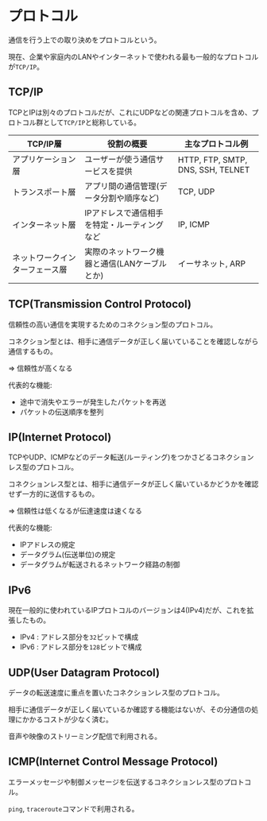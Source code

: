 # プロトコル

通信を行う上での取り決めをプロトコルという。

現在、企業や家庭内のLANやインターネットで使われる最も一般的なプロトコルが`TCP/IP`。

## TCP/IP

TCPとIPは別々のプロトコルだが、これにUDPなどの関連プロトコルを含め、プロトコル群として`TCP/IP`と総称している。

| TCP/IP層                       | 役割の概要                                    | 主なプロトコル例                  |
|--------------------------------|-----------------------------------------------|-----------------------------------|
| アプリケーション層             | ユーザーが使う通信サービスを提供              | HTTP, FTP, SMTP, DNS, SSH, TELNET |
| トランスポート層               | アプリ間の通信管理(データ分割や順序など)      | TCP, UDP                          |
| インターネット層               | IPアドレスで通信相手を特定・ルーティングなど  | IP, ICMP                          |
| ネットワークインターフェース層 | 実際のネットワーク機器と通信(LANケーブルとか) | イーサネット, ARP                 |

## TCP(Transmission Control Protocol)

信頼性の高い通信を実現するためのコネクション型のプロトコル。

コネクション型とは、相手に通信データが正しく届いていることを確認しながら通信するもの。

=> 信頼性が高くなる

代表的な機能:

- 途中で消失やエラーが発生したパケットを再送
- パケットの伝送順序を整列

## IP(Internet Protocol)

TCPやUDP、ICMPなどのデータ転送(ルーティング)をつかさどるコネクションレス型のプロトコル。

コネクションレス型とは、相手に通信データが正しく届いているかどうかを確認せず一方的に送信するもの。

=> 信頼性は低くなるが伝達速度は速くなる

代表的な機能:

- IPアドレスの規定
- データグラム(伝送単位)の規定
- データグラムが転送されるネットワーク経路の制御

## IPv6

現在一般的に使われているIPプロトコルのバージョンは4(IPv4)だが、これを拡張したもの。

- IPv4 : アドレス部分を`32`ビットで構成
- IPv6 : アドレス部分を`128`ビットで構成

## UDP(User Datagram Protocol)

データの転送速度に重点を置いたコネクションレス型のプロトコル。

相手に通信データが正しく届いているか確認する機能はないが、その分通信の処理にかかるコストが少なく済む。

音声や映像のストリーミング配信で利用される。

## ICMP(Internet Control Message Protocol)

エラーメッセージや制御メッセージを伝送するコネクションレス型のプロトコル。

`ping`, `traceroute`コマンドで利用される。

